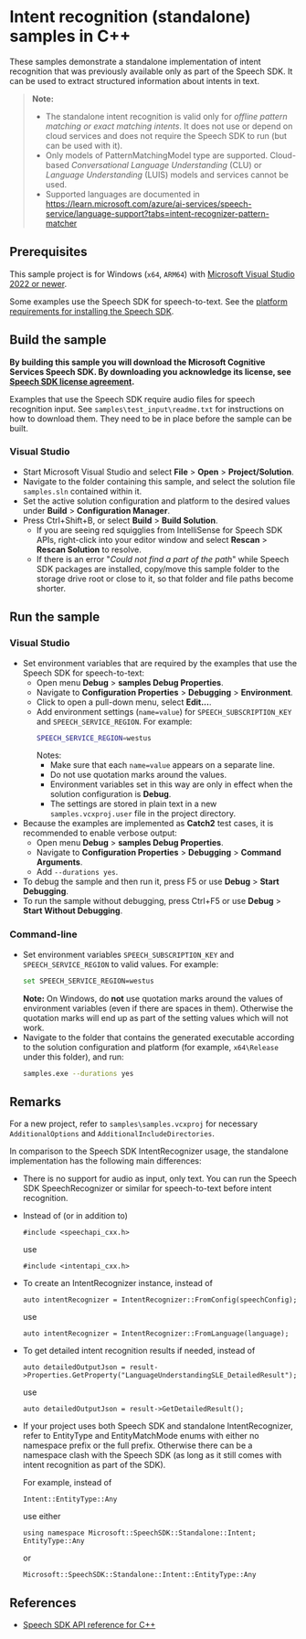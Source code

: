 # Intent recognition (standalone) samples in C++

These samples demonstrate a standalone implementation of intent recognition that was previously available only as part of the Speech SDK.
It can be used to extract structured information about intents in text.

> **Note:**
> * The standalone intent recognition is valid only for *offline pattern matching or exact matching intents*.
>   It does not use or depend on cloud services and does not require the Speech SDK to run (but can be used with it).
> * Only models of PatternMatchingModel type are supported.
Cloud-based *Conversational Language Understanding* (CLU) or *Language Understanding* (LUIS) models and services cannot be used.
> * Supported languages are documented in https://learn.microsoft.com/azure/ai-services/speech-service/language-support?tabs=intent-recognizer-pattern-matcher

## Prerequisites

This sample project is for Windows (`x64`, `ARM64`) with [Microsoft Visual Studio 2022 or newer](https://www.visualstudio.com/).

Some examples use the Speech SDK for speech-to-text.
See the [platform requirements for installing the Speech SDK](https://learn.microsoft.com/azure/cognitive-services/speech-service/quickstarts/setup-platform?pivots=programming-language-cpp).

## Build the sample

**By building this sample you will download the Microsoft Cognitive Services Speech SDK. By downloading you acknowledge its license, see [Speech SDK license agreement](https://aka.ms/csspeech/license).**

Examples that use the Speech SDK require audio files for speech recognition input.
See `samples\test_input\readme.txt` for instructions on how to download them. They need to be in place before the sample can be built.

### Visual Studio

* Start Microsoft Visual Studio and select **File** \> **Open** \> **Project/Solution**.
* Navigate to the folder containing this sample, and select the solution file `samples.sln` contained within it.
* Set the active solution configuration and platform to the desired values under **Build** \> **Configuration Manager**.
* Press Ctrl+Shift+B, or select **Build** \> **Build Solution**.
  * If you are seeing red squigglies from IntelliSense for Speech SDK APIs, right-click into your editor window and select **Rescan** > **Rescan Solution** to resolve.
  * If there is an error "*Could not find a part of the path*" while Speech SDK packages are installed, copy/move this sample folder to the storage drive root or close to it, so that folder and file paths become shorter.

## Run the sample

### Visual Studio

* Set environment variables that are required by the examples that use the Speech SDK for speech-to-text:
  * Open menu **Debug** \> **samples Debug Properties**.
  * Navigate to **Configuration Properties** \> **Debugging** \> **Environment**.
  * Click to open a pull-down menu, select **Edit...**.
  * Add environment settings (`name=value`) for `SPEECH_SUBSCRIPTION_KEY` and `SPEECH_SERVICE_REGION`.
    For example:
    ```sh
    SPEECH_SERVICE_REGION=westus
    ```
    Notes:
    * Make sure that each `name=value` appears on a separate line.
    * Do not use quotation marks around the values.
    * Environment variables set in this way are only in effect when the solution configuration is **Debug**.
    * The settings are stored in plain text in a new `samples.vcxproj.user` file in the project directory.
* Because the examples are implemented as **Catch2** test cases, it is recommended to enable verbose output:
  * Open menu **Debug** \> **samples Debug Properties**.
  * Navigate to **Configuration Properties** \> **Debugging** \> **Command Arguments**.
  * Add `--durations yes`.
* To debug the sample and then run it, press F5 or use **Debug** \> **Start Debugging**.
* To run the sample without debugging, press Ctrl+F5 or use **Debug** \> **Start Without Debugging**.

### Command-line

* Set environment variables `SPEECH_SUBSCRIPTION_KEY` and `SPEECH_SERVICE_REGION` to valid values. For example:
  ```sh
  set SPEECH_SERVICE_REGION=westus
  ```
  **Note:** On Windows, do **not** use quotation marks around the values of environment variables (even if there are spaces in them). Otherwise the quotation marks will end up as part of the setting values which will not work.
* Navigate to the folder that contains the generated executable according to the solution configuration and platform (for example, `x64\Release` under this folder), and run:
  ```sh
  samples.exe --durations yes
  ```

## Remarks

For a new project, refer to `samples\samples.vcxproj` for necessary `AdditionalOptions` and `AdditionalIncludeDirectories`.

In comparison to the Speech SDK IntentRecognizer usage, the standalone implementation has the following main differences:

* There is no support for audio as input, only text. You can run the Speech SDK SpeechRecognizer or similar for speech-to-text before intent recognition.

* Instead of (or in addition to)
  ```
  #include <speechapi_cxx.h>
  ```
  use
  ```
  #include <intentapi_cxx.h>
  ```

* To create an IntentRecognizer instance, instead of
  ```
  auto intentRecognizer = IntentRecognizer::FromConfig(speechConfig);
  ```
  use
  ```
  auto intentRecognizer = IntentRecognizer::FromLanguage(language);
  ```

* To get detailed intent recognition results if needed, instead of
  ```
  auto detailedOutputJson = result->Properties.GetProperty("LanguageUnderstandingSLE_DetailedResult");
  ```
  use
  ```
  auto detailedOutputJson = result->GetDetailedResult();
  ```

* If your project uses both Speech SDK and standalone IntentRecognizer, refer to EntityType and EntityMatchMode enums with either no namespace prefix or the full prefix.
  Otherwise there can be a namespace clash with the Speech SDK (as long as it still comes with intent recognition as part of the SDK).

  For example, instead of
  ```
  Intent::EntityType::Any
  ```
  use either
  ```
  using namespace Microsoft::SpeechSDK::Standalone::Intent;
  EntityType::Any
  ```
  or
  ```
  Microsoft::SpeechSDK::Standalone::Intent::EntityType::Any
  ```

## References

* [Speech SDK API reference for C++](https://aka.ms/csspeech/cppref)
